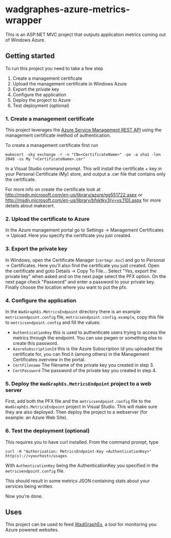 wadgraphes-azure-metrics-wrapper
================================
This is an ASP.NET MVC project that outputs application metrics coming out of Windows Azure. 



## Getting started
To run this project you need to take a few step

1. Create a management certificate
2. Upload the management certificate in Windows Azure
3. Export the private key
4. Configure the application
5. Deploy the project to Azure
6. Test deployment (optional)

### 1. Create a management certificate
This project leverages the [Azure Service Management REST API](http://msdn.microsoft.com/en-us/library/azure/ee460799.aspx) using the management certificate method of authentication. 

To create a management certificate first run

`makecert -sky exchange -r -n "CN=<CertificateName>" -pe -a sha1 -len 2048 -ss My "<CertificateName>.cer"`

In a Visual Studio command prompt. This will install the certificate + key in your Personal Certificate (My) store, and output a .cer file that contains only the certificate.

For more info on create the certificate look at http://msdn.microsoft.com/en-us/library/azure/gg551722.aspx or http://msdn.microsoft.com/en-us/library/bfsktky3(v=vs.110).aspx for more details about makecert.

### 2. Upload the certificate to Azure
In the Azure management portal go to Settings -> Management Certificates -> Upload. Here you specify the certificate you just created.

### 3. Export the private key
In Windows, open the Certificate Manager (`certmgr.msc`) and go to Personal -> Certificates. Here you'll also find the certificate you just created. Open the certificate and goto Details -> Copy To File... Select "Yes, export the private key" when asked and on the next page select the PFX option. On the next page check "Password" and enter a password to your private key. Finally choose the location where you want to put the pfx.

### 4. Configure the application
In the `WadGraphEs.MetricsEndpoint` directory there is an example `metricsendpoint.config` file, `metricsendpoint.config.example`, copy this file to `metricsendpoint.config` and fill the values:
* `AuthenticationKey` this is used to authenticate users trying to access the metrics through the endpoint. You can use pwgen or something else to create this password.
* `AzureSubscriptionId` this is the Azure Subscription Id you uploaded the certificate for, you can find it (among others) in the Management Certificates overview in the portal.
* `CertFilename` The filename of the private key you created in step 3.
* `CertPassword` The password of the private key you created in step 4.

### 5. Deploy the `WadGraphEs.MetricsEndpoint` project to a web server
First, add both the PFX file and the `metricsendpoint.config` file to the `WadGraphEs.MetricsEndpoint` project in Visual Studio. This will make sure they are also deployed. Then deploy the project to a webserver (for example: an Azure Web Site). 

### 6. Test the deployment (optional)
This requires you to have curl installed. From the command prompt, type

`curl -H "Authorization: MetricsEndpoint-Key <AuthenticationKey>" http(s)://<yourhost>/usages`

With `AuthenticationKey` being the AuthenticationKey you specified in the `metricsendpoint.config` file.

This should result in some metrics JSON containing stats about your services being written.

Now you're done.

## Uses
This project can be used to feed [WadGraphEs](http://www.wadgraphes.com), a tool for monitoring you Azure powered websites.

